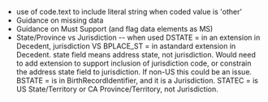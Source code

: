 * use of code.text to include literal string when coded value is 'other'
* Guidance on missing data
* Guidance on Must Support (and flag data elements as MS)
* State/Province vs Jurisdiction -- when used
DSTATE = in an extension in Decedent, jurisdiction VS
BPLACE_ST = in astandard extension in Decedent.    state field means address state, not jurisdiction.   Would need to add extension to support inclusion of jurisdiction code, or constrain the address state field to jurisdiction.  If non-US this could be an issue.
BSTATE = is in BirthRecordIdentifier, and it is a Jurisdiction.
STATEC = is US State/Territory or CA Province/Territory, not Jurisdiction.